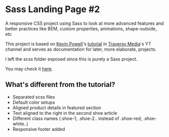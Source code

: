 # Sass Landing Page #2

A responsive CSS project using Sass to look at more advanced features and better practices like BEM, custom properties, animations, shape-outside, etc

This project is based on [Kevin Powell](https://github.com/kevin-powell)'s [tutorial](https://www.youtube.com/watch?v=X1dz0xRbSJc) in [Traversy Media](https://www.youtube.com/channel/UC29ju8bIPH5as8OGnQzwJyA)'s YT channel and serves as documentation for later, more elaborate, projects.

I left the scss folder exposed since this is purely a Sass project.

You may check it [here](https://shoe-landingpg.hostman.site/).

## What's different from the tutorial?

* Separated scss files 
* Default color setups
* Aligned product details in featured section
* Text aligned to the right in the second shoe article
* Different class names (.shoe-1; .shoe-2.. instead of .shoe-red; .shoe-white..)
* Responsive footer added
